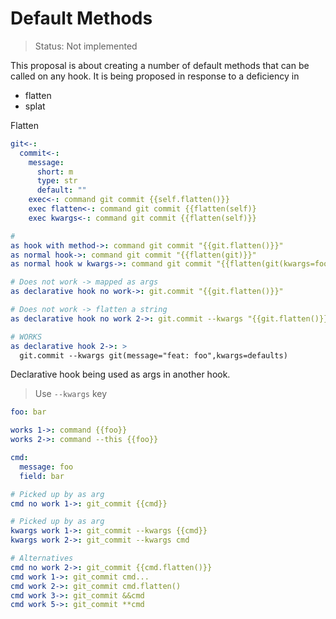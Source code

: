 # Default Methods

> Status: Not implemented

This proposal is about creating a number of default methods that can be called on any hook. It is being proposed in response to a deficiency in

- flatten
- splat

Flatten

```yaml
git<-:
  commit<-:
    message:
      short: m
      type: str
      default: ""
    exec<-: command git commit {{self.flatten()}}
    exec flatten<-: command git commit {{flatten(self)}
    exec kwargs<-: command git commit {{flatten(self)}}

#
as hook with method->: command git commit "{{git.flatten()}}"
as normal hook->: command git commit "{{flatten(git)}}"
as normal hook w kwargs->: command git commit "{{flatten(git(kwargs=foo))}}"

# Does not work -> mapped as args
as declarative hook no work->: git.commit "{{git.flatten()}}"

# Does not work -> flatten a string
as declarative hook no work 2->: git.commit --kwargs "{{git.flatten()}}"

# WORKS
as declarative hook 2->: >
  git.commit --kwargs git(message="feat: foo",kwargs=defaults)
```

Declarative hook being used as args in another hook.

> Use `--kwargs` key

```yaml
foo: bar

works 1->: command {{foo}}
works 2->: command --this {{foo}}

cmd:
  message: foo
  field: bar

# Picked up by as arg
cmd no work 1->: git_commit {{cmd}}

# Picked up by as arg
kwargs work 1->: git_commit --kwargs {{cmd}}
kwargs work 2->: git_commit --kwargs cmd

# Alternatives
cmd no work 2->: git_commit {{cmd.flatten()}}
cmd work 1->: git_commit cmd...
cmd work 2->: git_commit cmd.flatten()
cmd work 3->: git_commit &&cmd
cmd work 5->: git_commit **cmd
```
